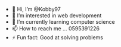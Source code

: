- 👋 Hi, I’m @Kobby97
- 👀 I’m interested in web development
- 🌱 I’m currently learning computer science
- 📫 How to reach me ... 0595391226
- ⚡ Fun fact: Good at solving problems

<!---
Kobby97/Kobby97 is a ✨ special ✨ repository because its `README.md` (this file) appears on your GitHub profile.
You can click the Preview link to take a look at your changes.
--->
